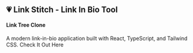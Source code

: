 ## 💗 Link Stitch - Link In Bio Tool

#### Link Tree Clone

A modern link-in-bio application built with React, TypeScript, and Tailwind CSS.
Check It Out Here
